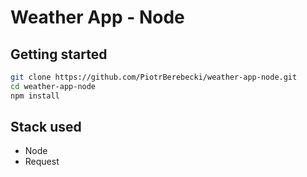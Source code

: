 # Weather App - Node

## Getting started

```sh
git clone https://github.com/PiotrBerebecki/weather-app-node.git
cd weather-app-node
npm install
```

## Stack used
* Node
* Request

